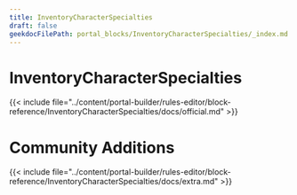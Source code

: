```yaml
---
title: InventoryCharacterSpecialties
draft: false
geekdocFilePath: portal_blocks/InventoryCharacterSpecialties/_index.md
---
```

# InventoryCharacterSpecialties
{{< include file="../content/portal-builder/rules-editor/block-reference/InventoryCharacterSpecialties/docs/official.md" >}}

# Community Additions

{{< include file="../content/portal-builder/rules-editor/block-reference/InventoryCharacterSpecialties/docs/extra.md" >}}